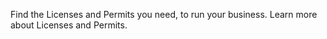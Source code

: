 Find the Licenses and Permits you need, to run your business. Learn more about Licenses and Permits.